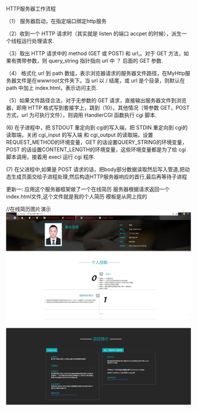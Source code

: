 HTTP服务器工作流程
     
   （1） 服务器启动，在指定端口绑定http服务

   （2）收到一个 HTTP 请求时（其实就是 listen 的端口 accpet 的时候），派生一个线程运行处理请求.
   
   （3）取出 HTTP 请求中的 method (GET 或 POST) 和 url,。对于 GET 方法，如果有携带参数，则 query_string 指针指向 url 中 ？ 后面的 GET 参数.
   
   （4） 格式化 url 到 path 数组，表示浏览器请求的服务器文件路径，在MyHttp服务器文件是在wwwroot文件夹下。当 url 以 / 结尾，或 url 是个目录，则默认在 path 中加上 index.html，表示访问主页.
   
   （5）如果文件路径合法，对于无参数的 GET 请求，直接输出服务器文件到浏览器，即用 HTTP 格式写到套接字上，跳到（10）。其他情况（带参数 GET，POST 方式，url 为可执行文件），则调用 HandlerCGI 函数执行 cgi 脚本.
   
   (6) 在子进程中，把 STDOUT 重定向到 cgi的写入端，把 STDIN 重定向到 cgi的读取端，关闭 cgi_input 的写入端 和 cgi_output 的读取端，设置 REQUEST_METHOD的环境变量，GET 的话设置QUERY_STRING的环境变量，POST 的话设置CONTENT_LENGTH的环境变量，这些环境变量都是为了给 cgi 脚本调用，接着用 execl 运行 cgi 程序.
   
   (7) 在父进程中,如果是 POST 请求的话，把body部分数据读取然后写入管道,把动态生成页面交给子进程处理,然后构造HTTP服务器响应的首行,最后再等待子进程


更新一:
应用这个服务器框架做了一个在线简历
服务器根据请求返回一个index.html文件,这个文件就是我的个人简历
模板是从网上找的

//在线简历图片演示
![图片1](https://github.com/Qregi1/HTTP/blob/master/Snipaste_2018-09-09_08-45-23.png)
![图片2](https://github.com/Qregi1/HTTP/blob/master/Snipaste_2018-09-09_08-45-34.png)
